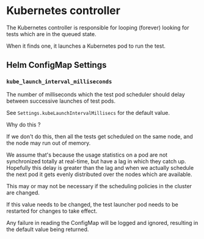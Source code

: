 # Kubernetes controller

The Kubernetes controller is responsible for looping (forever) looking for tests which are in the queued state.

When it finds one, it launches a Kubernetes pod to run the test.

## Helm ConfigMap Settings

### `kube_launch_interval_milliseconds`
The number of milliseconds which the test pod scheduler should delay between successive launches of test pods.

See `Settings.kubeLaunchIntervalMillisecs` for the default value.

Why do this ? 

If we don't do this, then all the tests get scheduled on the same node, and the 
node may run out of memory.

We assume that's because the usage statistics on a pod are not synchronized totally at
real-time, but have a lag in which they catch up. Hopefully this delay is greater
than the lag and when we actually schedule the next pod it gets evenly distributed over
the nodes which are available.

This may or may not be necessary if the scheduling policies in the cluster are changed.

If this value needs to be changed, the test launcher pod needs to be restarted for changes to take effect.

Any failure in reading the ConfigMap will be logged and ignored, resulting in the default value being returned.






